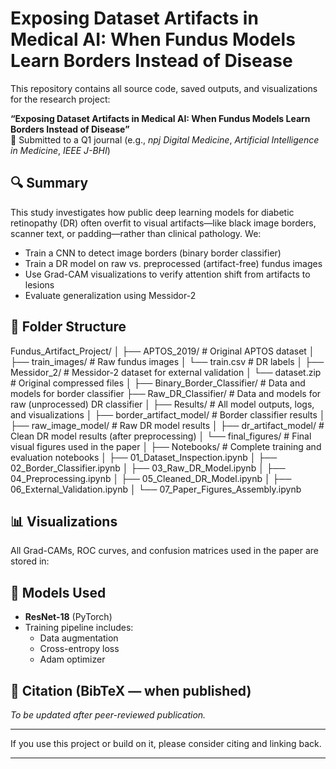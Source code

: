 # Exposing Dataset Artifacts in Medical AI: When Fundus Models Learn Borders Instead of Disease

This repository contains all source code, saved outputs, and visualizations for the research project:

**“Exposing Dataset Artifacts in Medical AI: When Fundus Models Learn Borders Instead of Disease”**  
🔬 Submitted to a Q1 journal (e.g., *npj Digital Medicine*, *Artificial Intelligence in Medicine*, *IEEE J-BHI*)

## 🔍 Summary

This study investigates how public deep learning models for diabetic retinopathy (DR) often overfit to visual artifacts—like black image borders, scanner text, or padding—rather than clinical pathology. We:
- Train a CNN to detect image borders (binary border classifier)
- Train a DR model on raw vs. preprocessed (artifact-free) fundus images
- Use Grad-CAM visualizations to verify attention shift from artifacts to lesions
- Evaluate generalization using Messidor-2

## 📁 Folder Structure

Fundus_Artifact_Project/
│
├── APTOS_2019/                     # Original APTOS dataset
│   ├── train_images/              # Raw fundus images
│   └── train.csv                  # DR labels
│
├── Messidor_2/                     # Messidor-2 dataset for external validation
│   └── dataset.zip                # Original compressed files
│
├── Binary_Border_Classifier/       # Data and models for border classifier
├── Raw_DR_Classifier/              # Data and models for raw (unprocessed) DR classifier
│
├── Results/                        # All model outputs, logs, and visualizations
│   ├── border_artifact_model/    # Border classifier results
│   ├── raw_image_model/          # Raw DR model results
│   ├── dr_artifact_model/        # Clean DR model results (after preprocessing)
│   └── final_figures/            # Final visual figures used in the paper
│
├── Notebooks/                      # Complete training and evaluation notebooks
│   ├── 01_Dataset_Inspection.ipynb
│   ├── 02_Border_Classifier.ipynb
│   ├── 03_Raw_DR_Model.ipynb
│   ├── 04_Preprocessing.ipynb
│   ├── 05_Cleaned_DR_Model.ipynb
│   ├── 06_External_Validation.ipynb
│   └── 07_Paper_Figures_Assembly.ipynb



## 📊 Visualizations

All Grad-CAMs, ROC curves, and confusion matrices used in the paper are stored in:

## 🧠 Models Used
- **ResNet-18** (PyTorch)
- Training pipeline includes:
  - Data augmentation
  - Cross-entropy loss
  - Adam optimizer

## 📝 Citation (BibTeX — when published)
*To be updated after peer-reviewed publication.*

---

If you use this project or build on it, please consider citing and linking back.

---

